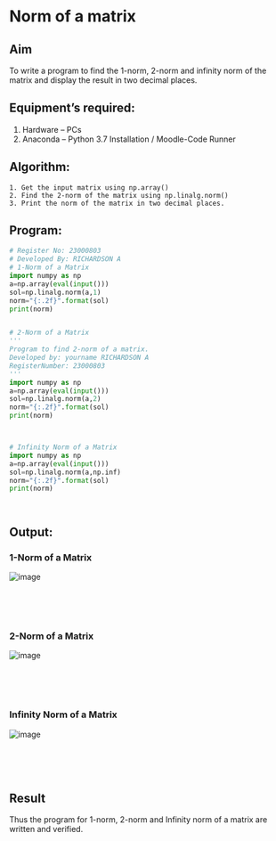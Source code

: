 # Norm of a matrix
## Aim
To write a program to find the 1-norm, 2-norm and infinity norm of the matrix and display the result in two decimal places.
## Equipment’s required:
1.	Hardware – PCs
2.	Anaconda – Python 3.7 Installation / Moodle-Code Runner
## Algorithm:
	1. Get the input matrix using np.array()   
    2. Find the 2-norm of the matrix using np.linalg.norm()
	3. Print the norm of the matrix in two decimal places.
## Program:
```Python
# Register No: 23000803
# Developed By: RICHARDSON A
# 1-Norm of a Matrix
import numpy as np 
a=np.array(eval(input()))
sol=np.linalg.norm(a,1)
norm="{:.2f}".format(sol)
print(norm)


# 2-Norm of a Matrix
'''
Program to find 2-norm of a matrix.
Developed by: yourname RICHARDSON A
RegisterNumber: 23000803
'''
import numpy as np
a=np.array(eval(input()))
sol=np.linalg.norm(a,2)
norm="{:.2f}".format(sol)
print(norm)



# Infinity Norm of a Matrix
import numpy as np
a=np.array(eval(input()))
sol=np.linalg.norm(a,np.inf)
norm="{:.2f}".format(sol)
print(norm)




```
## Output:
### 1-Norm of a Matrix

![image](https://github.com/Richard01072002/Norm-of-a-matrix/assets/141472248/f80bc0e0-a0fd-447d-8330-24c2ef264d78)

<br> 
<br>
<br>

### 2-Norm of a Matrix

![image](https://github.com/Richard01072002/Norm-of-a-matrix/assets/141472248/60aff56a-75f4-4259-a37e-0ae6e88fd18c)

<br>
<br>
<br>

### Infinity Norm of a Matrix

![image](https://github.com/Richard01072002/Norm-of-a-matrix/assets/141472248/7d552586-1f2b-4a94-837a-1000747e2c13)

<br>
<br>
<br>

## Result
Thus the program for 1-norm, 2-norm and Infinity norm of a matrix are written and verified.
